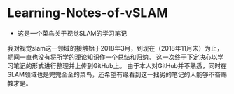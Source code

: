 ﻿# Learning-Notes-of-vSLAM
- 这是一个菜鸟关于视觉SLAM的学习笔记

我对视觉slam这一领域的接触始于2018年3月，到现在（2018年11月末）为止，期间一直也没有将所学的理论知识作一个总结和归纳。
这一次终于下定决心以学习笔记的形式进行整理并上传到GitHub上。
由于本人对GitHub并不熟悉，同时在SLAM领域也是完完全全的菜鸟，还希望有缘看到这一拙劣的笔记的人能够不吝赐教才是。
